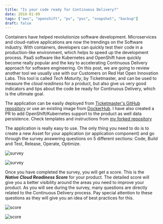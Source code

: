 ```yaml
---
title: "Is your code ready for Continuous Delivery?"
date: 2018-01-09
tags: ["aws", "openshift", "pv", "pvc", "snapshot", "backup"]
draft: false
---
```

Containers have helped revolutionize software development. Microservices and cloud-native applications are now the trendings on the Software industry. With containers, developers can quickly test their code in a production-like environment, which helps to speed up the development process.
PaaS software like Kubernetes and OpenShift have quickly become really popular and the key to accelerating Continuous Delivery approach for software engineering. On this post, we are going to review another tool we usually use with our Customers on Red Hat Open Innovation Labs. This tool is called _Tech Maturity_, by Ticketmaster, and can be used to measure the _cloud readiness_ for a product, but also give us very good indicators and tips about the code be ready for Continuous Delivery, which is the ultimate goal.

The application can be easily deployed from [Ticketmaster's GitHub repository](https://github.com/Ticketmaster/techmaturity) or use an existing image from [DockerHub](https://hub.docker.com/r/ticketmaster/techmaturity/). I have also created a PR to add OpenShift/Kubernetes support to the product as well data persistence. Check templates and instructions from [my forked repository](https://github.com/makentenza/techmaturity/tree/openshift-enabled/openshift)


The application is really easy to use. The only thing you need to do is to create a new Asset for your application (or application component) and go through the survey answering questions on 5 different sections: Code, Build and Test, Release, Operate, Optimize.

![survey](/post/img/techmaturity01.png "Tech Maturity survey")

![survey](/post/img/techmaturity02.png "Tech Maturity survey")

Once you have completed the survey, you will get a score. This is the **_Native Cloud Readiness Score_** for your product. The detailed score will give you a better visibility around the areas you need to improve your product. As you will see during the survey, many questions are directly related to the Continuous Delivery process. Pay special attention to these questions as they will give you an idea of best practices for this.

![score](/post/img/techmaturity03.png "Tech Maturity score")

![score](/post/img/techmaturity04.png "Tech Maturity score")
